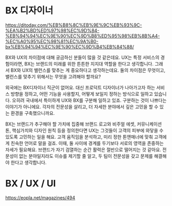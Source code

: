 # BX 디자이너

https://ditoday.com/%EB%B8%8C%EB%9E%9C%EB%93%9C-%EA%B2%BD%ED%97%98%EC%9D%84-%EB%94%94%EC%9E%90%EC%9D%B8%ED%95%98%EB%8B%A4-%EC%A0%95%EC%98%81%EC%9A%B0-bx%EB%94%94%EC%9E%90%EC%9D%B4%EB%84%88/

BX와 UX의 차이점에 대해 궁금하신 분들이 많을 것 같은데요. UX는 특정 서비스의 경험이라면, BX는 브랜드의 미래를 위한 튼튼한 지지대 역할을 한다고 생각합니다. 그래서 BX와 UX의 밸런스를 맞추는 게 중요하다고 생각하는데요. 둘의 차이점은 무엇이고, 밸런스를 맞추기 위해서는 무엇을 고려해야 할까요?

외국에는 BX디자이너 직군이 없어요. 대신 프로덕트 디자이너가 나아가고자 하는 서비스 방향을 정하고, 어떤 기능을 사용할지, 어떻게 보일지 정하는 방식으로 일하고 있습니다. 오히려 국내에서 특이하게 UX와 BX를 구분해 일하고 있죠. 구분하는 것이 나쁘다는 이야기가 아니에요. 각자의 전문성을 살리고, 더 자세한 분야에서 깊은 고민을 할 수 있는 환경을 구축했으니까요.

BX는 브랜드가 추구해야 할 가치에 집중해 브랜드 로고와 비주얼 에셋, 커뮤니케이션 톤, 핵심가치와 디자인 원칙 등을 정의한다면 UX는 그것들이 고객의 피부에 와닿을 수 있도록 고민하는 일을 해요. 고객 움직임을 분석하고, 미리 정한 톤앤매너에 맞춰 고객에게 친숙한 언어로 말을 걸죠. 이때, 둘 사이에 경계를 두기보다 서로의 영역을 존중하는 자세가 필요해요. 브랜드가 자기 검열하는 순간 활력은 절반으로 떨어지는 것 같아요. 전문성이 없는 분야일지라도 이슈를 제기할 줄 알고, 두 팀이 전문성을 갖고 문제를 해결해야 한다고 생각합니다.

# BX / UX / UI

https://eopla.net/magazines/494
